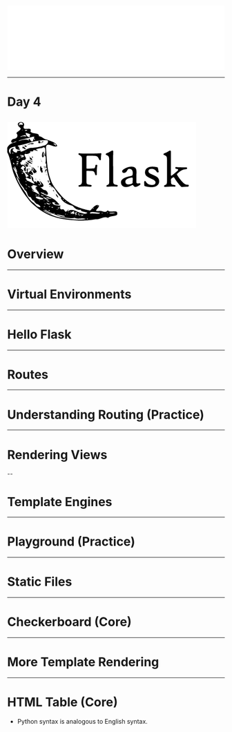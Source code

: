 ![](../../images/coding_dojo_logo_white.png)
<!-- .slide:data-background="#000000" -->
---
# Day 4
<!-- .slide:data-background="#000000" -->
![](../../images/flask-logo.png)   <!-- .element: class="fragment" -->
---
# Overview
---
# Virtual Environments
---
# Hello Flask
---
# Routes
---
# Understanding Routing (Practice)
---
# Rendering Views
--
# Template Engines
---
# Playground (Practice)
---
# Static Files
---
# Checkerboard (Core)
---
# More Template Rendering
---
# HTML Table (Core)

- Python syntax is analogous to English syntax.   <!-- .element: class="fragment" -->